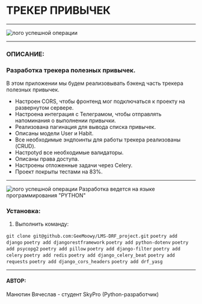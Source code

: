 # ТРЕКЕР ПРИВЫЧЕК

---

![лого успешной операции](https://mega-u.ru/wp-content/uploads/2022/04/4339820_935xp.jpg)

---
### ОПИСАНИЕ:
### Разработка трекера полезных привычек.
В этом приложении мы будем реализовывать бэкенд часть трекера полезных привычек.

- Настроен CORS, чтобы фронтенд мог подключаться к проекту на развернутом сервере.
- Настроена интеграция с Телеграмом, чтобы отправлять напоминания о выполнении привычки.
- Реализована пагинация для вывода списка привычек.
- Описаны модели User и Habit.
- Все необходимые эндпоинты для работы трекера реализованы (CRUD).
- Настроtyd все необходимые валидаторы. 
- Описаны права доступа.
- Настроены отложенные задачи через Celery.
- Проект покрыты тестами на 83%.

---
![лого успешной операции](https://blog.maxford.ru/upload/000/u1/5/d/python-logo-small.png)
Разработка ведется на языке программирования "PYTHON"

### Установка:
1. Выполнить команду:

`git clone git@github.com:GeeMoowy/LMS-DRF_project.git`
`poetry add django`
`poetry add djangorestframework`
`poetry add python-dotenv`
`poetry add psycopg2`
`poetry add pillow`
`poetry add django-filter`
`poetry add celery`
`poetry add redis`
`poetry add django_celery_beat`
`poetry add requests`
`poetry add django_cors_headers`
`poetry add drf_yasg`


---
#### АВТОР:
Манютин Вячеслав - студент SkyPro (Python-разработчик)